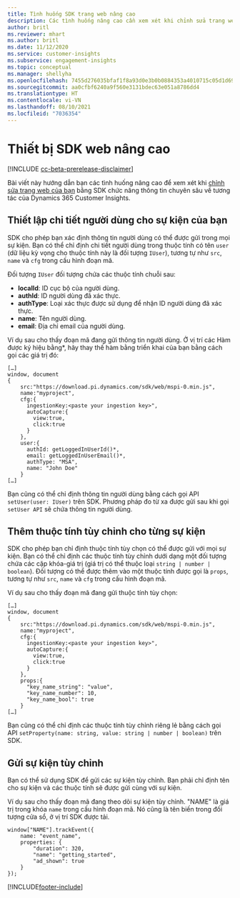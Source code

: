 ```yaml
---
title: Tình huống SDK trang web nâng cao
description: Các tình huống nâng cao cần xem xét khi chỉnh sửa trang web của bạn bằng SDK.
author: britl
ms.reviewer: mhart
ms.author: britl
ms.date: 11/12/2020
ms.service: customer-insights
ms.subservice: engagement-insights
ms.topic: conceptual
ms.manager: shellyha
ms.openlocfilehash: 7455d276035bfaf1f8a93d0e3b0b0884353a4010715c05d1d696309f7eb4b233
ms.sourcegitcommit: aa0cfbf6240a9f560e3131bdec63e051a8786dd4
ms.translationtype: HT
ms.contentlocale: vi-VN
ms.lasthandoff: 08/10/2021
ms.locfileid: "7036354"
---
```

# <a name="advanced-web-sdk-instrumentation"></a>Thiết bị SDK web nâng cao

[!INCLUDE [cc-beta-prerelease-disclaimer](includes/cc-beta-prerelease-disclaimer.md)]

Bài viết này hướng dẫn bạn các tình huống nâng cao để xem xét khi [chỉnh sửa trang web của bạn](instrument-website.md) bằng SDK chức năng thông tin chuyên sâu về tương tác của Dynamics 365 Customer Insights.

## <a name="setting-user-details-for-your-event"></a>Thiết lập chi tiết người dùng cho sự kiện của bạn

SDK cho phép bạn xác định thông tin người dùng có thể được gửi trong mọi sự kiện. Bạn có thể chỉ định chi tiết người dùng trong thuộc tính có tên `user` (dữ liệu kỳ vọng cho thuộc tính này là đối tượng `IUser`), tương tự như `src`, `name` và `cfg` trong cấu hình đoạn mã.

Đối tượng `IUser` đối tượng chứa các thuộc tính chuỗi sau:

- **localId**: ID cục bộ của người dùng.
- **authId**: ID người dùng đã xác thực.
- **authType**: Loại xác thực được sử dụng để nhận ID người dùng đã xác thực.
- **name**: Tên người dùng.
- **email**: Địa chỉ email của người dùng.
    
Ví dụ sau cho thấy đoạn mã đang gửi thông tin người dùng. Ở vị trí các Hàm được ký hiệu bằng*, hãy thay thế hàm bằng triển khai của bạn bằng cách gọi các giá trị đó:  

```
[…]
window, document 
{
    src:"https://download.pi.dynamics.com/sdk/web/mspi-0.min.js", 
    name:"myproject",      
    cfg:{ 
      ingestionKey:<paste your ingestion key>", 
      autoCapture:{ 
        view:true, 
        click:true 
      }
    },
    user:{
      authId: getLoggedInUserId()*,
      email: getLoggedInUserEmail()*,
      authType: "MSA",
      name: "John Doe"
    }
[…]
```

Bạn cũng có thể chỉ định thông tin người dùng bằng cách gọi API `setUser(user: IUser)` trên SDK. Phương pháp đo từ xa được gửi sau khi gọi `setUser API` sẽ chứa thông tin người dùng.

## <a name="adding-custom-properties-for-each-event"></a>Thêm thuộc tính tùy chỉnh cho từng sự kiện

SDK cho phép bạn chỉ định thuộc tính tùy chọn có thể được gửi với mọi sự kiện. Bạn có thể chỉ định các thuộc tính tùy chỉnh dưới dạng một đối tượng chứa các cặp khóa-giá trị (giá trị có thể thuộc loại `string | number | boolean`). Đối tượng có thể được thêm vào một thuộc tính được gọi là `props`, tương tự như `src`, `name` và `cfg` trong cấu hình đoạn mã. 

Ví dụ sau cho thấy đoạn mã đang gửi thuộc tính tùy chọn:

```
[…]
window, document 
{
    src:"https://download.pi.dynamics.com/sdk/web/mspi-0.min.js", 
    name:"myproject",      
    cfg:{ 
      ingestionKey:<paste your ingestion key>", 
      autoCapture:{ 
        view:true, 
        click:true 
      }
    },
    props:{
      "key_name_string": "value",
      "key_name_number": 10,
      "key_name_bool": true
    }
[…]
```

Bạn cũng có thể chỉ định các thuộc tính tùy chỉnh riêng lẻ bằng cách gọi API `setProperty(name: string, value: string | number | boolean)` trên SDK.

## <a name="sending-custom-events"></a>Gửi sự kiện tùy chỉnh

Bạn có thể sử dụng SDK để gửi các sự kiện tùy chỉnh. Bạn phải chỉ định tên cho sự kiện và các thuộc tính sẽ được gửi cùng với sự kiện.

Ví dụ sau cho thấy đoạn mã đang theo dõi sự kiện tùy chỉnh. "NAME" là giá trị trong khóa `name` trong cấu hình đoạn mã. Nó cũng là tên biến trong đối tượng cửa sổ, ở vị trí SDK được tải.

```
window["NAME"].trackEvent({
    name: "event_name",
    properties: {
        "duration": 320,
        "name": "getting_started",
        "ad_shown": true
    }
});
```


[!INCLUDE[footer-include](../includes/footer-banner.md)]